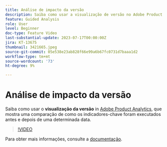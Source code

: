 ```yaml
---
title: Análise de impacto da versão
description: Saiba como usar a visualização de versão no Adobe Product Analytics, que mostra uma comparação de como os indicadores-chave foram executados antes e depois de uma determinada data.
feature: Guided Analysis
role: User
level: Beginner
doc-type: Feature Video
last-substantial-update: 2023-07-17T00:00:00Z
jira: KT-13675
thumbnail: 3421665.jpeg
source-git-commit: 05e538e23ab828f66e99a6b67fc0731d7baaa1d2
workflow-type: tm+mt
source-wordcount: '73'
ht-degree: 9%

---
```



# Análise de impacto da versão

Saiba como usar o **visualização da versão** in [Adobe Product Analytics](../../adobe-product-analytics/adobe-product-analytics-overview.md), que mostra uma comparação de como os indicadores-chave foram executados antes e depois de uma determinada data.

>[!VIDEO](https://video.tv.adobe.com/v/3421665/?learn=on)

Para obter mais informações, consulte a [documentação](https://experienceleague.adobe.com/docs/analytics-platform/using/guided-analysis/impact/release.html).
